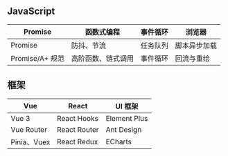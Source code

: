 ## JavaScript

| Promise         | 函数式编程         | 事件循环 | 浏览器       |
| --------------- | ------------------ | -------- | ------------ |
| Promise         | 防抖、节流         | 任务队列 | 脚本异步加载 |
| Promise/A+ 规范 | 高阶函数、链式调用 | 事件循环 | 回流与重绘   |


## 框架

| Vue         | React        | UI 框架      |
| ----------- | ------------ | ------------ |
| Vue 3       | React Hooks  | Element Plus |
| Vue Router  | React Router | Ant Design   |
| Pinia、Vuex | React Redux  | ECharts      |
